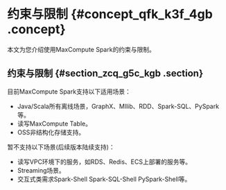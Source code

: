 # 约束与限制 {#concept_qfk_k3f_4gb .concept}

本文为您介绍使用MaxCompute Spark的约束与限制。

## 约束与限制 {#section_zcq_g5c_kgb .section}

目前MaxCompute Spark支持以下适用场景：

-   Java/Scala所有离线场景，GraphX、Mllib、RDD、Spark-SQL、PySpark等。
-   读写MaxCompute Table。
-   OSS非结构化存储支持。

暂不支持以下场景\(后续版本陆续支持\)：

-   读写VPC环境下的服务，如RDS、Redis、ECS上部署的服务等。
-   Streaming场景。
-   交互式类需求Spark-Shell Spark-SQL-Shell PySpark-Shell等。

